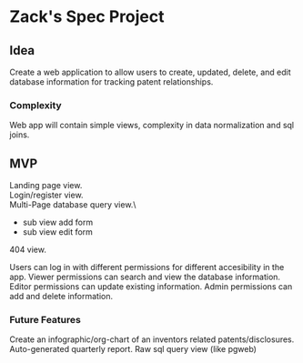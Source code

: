 # Zack's Spec Project

## Idea

Create a web application to allow users to create, updated, delete, and edit database information for tracking patent relationships. 

### Complexity

Web app will contain simple views, complexity in data normalization and sql joins.

## MVP

Landing page view.\
Login/register view.\
Multi-Page database query view.\
- sub view add form
- sub view edit form

404 view.

Users can log in with different permissions for different accesibility in the app.
Viewer permissions can search and view the database information.
Editor permissions can update existing information. 
Admin permissions can add and delete information.

### Future Features

Create an infographic/org-chart of an inventors related patents/disclosures.
Auto-generated quarterly report.
Raw sql query view (like pgweb)
